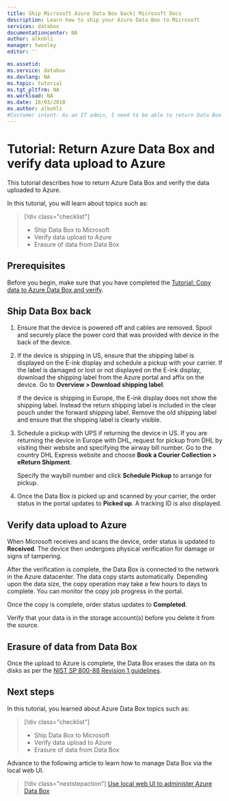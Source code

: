 ```yaml
---
title: Ship Microsoft Azure Data Box back| Microsoft Docs
description: Learn how to ship your Azure Data Box to Microsoft
services: databox
documentationcenter: NA
author: alkohli
manager: twooley
editor: ''

ms.assetid: 
ms.service: databox
ms.devlang: NA
ms.topic: tutorial
ms.tgt_pltfrm: NA
ms.workload: NA
ms.date: 10/03/2018
ms.author: alkohli
#Customer intent: As an IT admin, I need to be able to return Data Box to upload on-premises data from my server onto Azure.
---
```


# Tutorial: Return Azure Data Box and verify data upload to Azure

This tutorial describes how to return Azure Data Box and verify the data uploaded to Azure.

In this tutorial, you will learn about topics such as:

> [!div class="checklist"]
> * Ship Data Box to Microsoft
> * Verify data upload to Azure
> * Erasure of data from Data Box

## Prerequisites

Before you begin, make sure that you have completed the [Tutorial: Copy data to Azure Data Box and verify](data-box-deploy-copy-data.md).

## Ship Data Box back

1. Ensure that the device is powered off and cables are removed. Spool and securely place the power cord that was provided with device in the back of the device.
2. If the device is shipping in US, ensure that the shipping label is displayed on the E-ink display and schedule a pickup with your carrier. If the label is damaged or lost or not displayed on the E-ink display, download the shipping label from the Azure portal and affix on the device. Go to **Overview > Download shipping label**. 

    If the device is shipping in Europe, the E-ink display does not show the shipping label. Instead the return shipping label is included in the clear pouch under the forward shipping label. Remove the old shipping label and ensure that the shipping label is clearly visible.
    
3. Schedule a pickup with UPS if returning the device in US. If you are returning the device in Europe with DHL, request for pickup from DHL by visiting their website and specifying the airway bill number. Go to the country DHL Express website and choose **Book a Courier Collection > eReturn Shipment**. 

    Specify the waybill number and click **Schedule Pickup** to arrange for pickup.

4. Once the Data Box is picked up and scanned by your carrier, the order status in the portal updates to **Picked up**. A tracking ID is also displayed.

## Verify data upload to Azure

When Microsoft receives and scans the device, order status is updated to **Received**. The device then undergoes physical verification for damage or signs of tampering. 

After the verification is complete, the Data Box is connected to the network in the Azure datacenter. The data copy starts automatically. Depending upon the data size, the copy operation may take a few hours to days to complete. You can monitor the copy job progress in the portal.

Once the copy is complete, order status updates to **Completed**.

Verify that your data is in the storage account(s) before you delete it from the source. 

## Erasure of data from Data Box
 
 Once the upload to Azure is complete, the Data Box erases the data on its disks as per the [NIST SP 800-88 Revision 1 guidelines](https://csrc.nist.gov/News/2014/Released-SP-800-88-Revision-1,-Guidelines-for-Medi). 

## Next steps

In this tutorial, you learned about Azure Data Box topics such as:

> [!div class="checklist"]
> * Ship Data Box to Microsoft
> * Verify data upload to Azure
> * Erasure of data from Data Box

Advance to the following article to learn how to manage Data Box via the local web UI.

> [!div class="nextstepaction"]
> [Use local web UI to administer Azure Data Box](./data-box-local-web-ui-admin.md)


